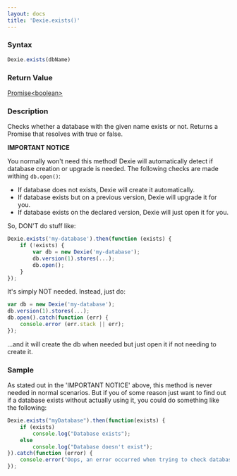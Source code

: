 ```yaml
---
layout: docs
title: 'Dexie.exists()'
---
```


### Syntax

```javascript
Dexie.exists(dbName)
```

### Return Value

[Promise&lt;boolean&gt;](/docs/Promise/Promise) 

### Description

Checks whether a database with the given name exists or not. Returns a Promise that resolves with true or false.

**IMPORTANT NOTICE**

You normally won't need this method! Dexie will automatically detect if database creation or upgrade is needed. The following checks are made withing `db.open()`:
* If database does not exists, Dexie will create it automatically.
* If database exists but on a previous version, Dexie will upgrade it for you.
* If database exists on the declared version, Dexie will just open it for you.

So, DON'T do stuff like:

```javascript
Dexie.exists('my-database').then(function (exists) {
    if (!exists) {
        var db = new Dexie('my-database');
        db.version(1).stores(...);
        db.open();
    }
});
```

It's simply NOT needed. Instead, just do:

```javascript
var db = new Dexie('my-database');
db.version(1).stores(...);
db.open().catch(function (err) {
    console.error (err.stack || err);
});
```
...and it will create the db when needed but just open it if not needing to create it.

### Sample

As stated out in the 'IMPORTANT NOTICE' above, this method is never needed in normal scenarios. But if you of some reason just want to find out if a database exists without actually using it, you could do something like the following:

```javascript
Dexie.exists("myDatabase").then(function(exists) {
    if (exists)
        console.log("Database exists");
    else
        console.log("Database doesn't exist");
}).catch(function (error) {
    console.error("Oops, an error occurred when trying to check database existence");
});
```

